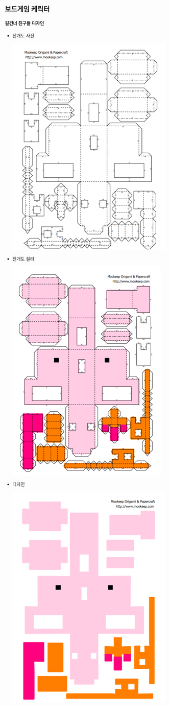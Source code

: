 ## 보드게임 케릭터

####  길건너 친구들 디자인

+ 전개도 사진

  ![](./전개도.PNG)

+ 전개도 컬러

  ![](./컬러.PNG)

+ 디자인

  ![](./그림.PNG)



